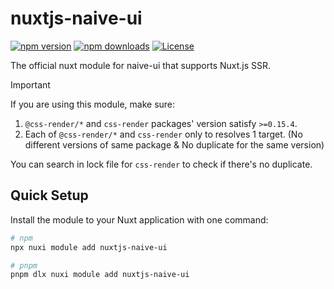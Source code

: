 <!--
Get your module up and running quickly.

Find and replace all on all files (CMD+SHIFT+F):
- Name: My Module
- Package name: nuxtjs-naive-ui
- Description: My new Nuxt module
-->

# nuxtjs-naive-ui

[![npm version][npm-version-src]][npm-version-href]
[![npm downloads][npm-downloads-src]][npm-downloads-href]
[![License][license-src]][license-href]

The official nuxt module for naive-ui that supports Nuxt.js SSR.

> [!IMPORTANT]  
> If you are using this module, make sure:
> 1. `@css-render/*` and `css-render` packages' version satisfy `>=0.15.4`.
> 2. Each of `@css-render/*` and `css-render` only to resolves 1 target. (No different versions of same package & No duplicate for the same version)
>
> You can search in lock file for `css-render` to check if there's no duplicate. 

## Quick Setup

Install the module to your Nuxt application with one command:

```bash
# npm
npx nuxi module add nuxtjs-naive-ui

# pnpm
pnpm dlx nuxi module add nuxtjs-naive-ui
```


[npm-version-src]: https://img.shields.io/npm/v/nuxtjs-naive-ui/latest.svg?style=flat&colorA=020420&colorB=00DC82
[npm-version-href]: https://npmjs.com/package/nuxtjs-naive-ui
[npm-downloads-src]: https://img.shields.io/npm/dm/nuxtjs-naive-ui.svg?style=flat&colorA=020420&colorB=00DC82
[npm-downloads-href]: https://npmjs.com/package/nuxtjs-naive-ui
[license-src]: https://img.shields.io/npm/l/nuxtjs-naive-ui.svg?style=flat&colorA=020420&colorB=00DC82
[license-href]: https://npmjs.com/package/nuxtjs-naive-ui
[nuxt-src]: https://img.shields.io/badge/Nuxt-020420?logo=nuxt.js
[nuxt-href]: https://nuxt.com
